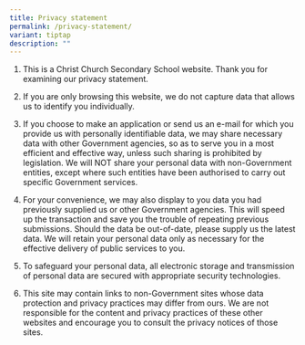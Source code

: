 ```yaml
---
title: Privacy statement
permalink: /privacy-statement/
variant: tiptap
description: ""
---
```

<ol data-tight="true" class="tight">
<li>
<p>This is a Christ Church Secondary School website. Thank you for examining
our privacy statement.
<br>
</p>
</li>
<li>
<p>If you are only browsing this website, we do not capture data that allows
us to identify you individually.
<br>
</p>
</li>
<li>
<p>If you choose to make an application or send us an e-mail for which you
provide us with personally identifiable data, we may share necessary data
with other Government agencies, so as to serve you in a most efficient
and effective way, unless such sharing is prohibited by legislation. We
will NOT share your personal data with non-Government entities, except
where such entities have been authorised to carry out specific Government
services.
<br>
</p>
</li>
<li>
<p>For your convenience, we may also display to you data you had previously
supplied us or other Government agencies. This will speed up the transaction
and save you the trouble of repeating previous submissions. Should the
data be out-of-date, please supply us the latest data. We will retain your
personal data only as necessary for the effective delivery of public services
to you.
<br>
</p>
</li>
<li>
<p>To safeguard your personal data, all electronic storage and transmission
of personal data are secured with appropriate security technologies.
<br>
</p>
</li>
<li>
<p>This site may contain links to non-Government sites whose data protection
and privacy practices may differ from ours. We are not responsible for
the content and privacy practices of these other websites and encourage
you to consult the privacy notices of those sites.</p>
<p>&nbsp;</p>
<p>&nbsp;</p>
<p>&nbsp;</p>
</li>
</ol>
<p></p>